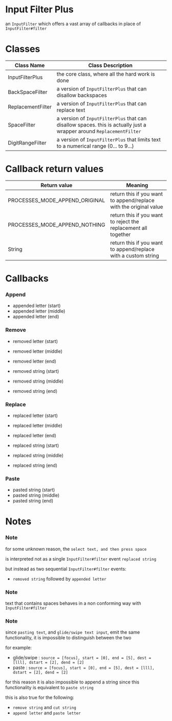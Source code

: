 # Input Filter Plus

an `InputFilter` which offers a vast array of callbacks in place of `InputFilter#filter`

# Classes

Class Name        | Class Description
----------------- | -----------------
InputFilterPlus   | the core class, where all the hard work is done
BackSpaceFilter   | a version of `InputFilterPlus` that can disallow backspaces
ReplacementFilter | a version of `InputFilterPlus` that can replace text
SpaceFilter       | a version of `InputFilterPlus` that can disallow spaces. this is actually just a wrapper around `ReplacementFilter`
DigitRangeFilter  | a version of `InputFilterPlus` that limits text to a numerical range (0... to 9...)

# Callback return values

Return value                   | Meaning
------------------------------ | ------------------------------
PROCESSES_MODE_APPEND_ORIGINAL | return this if you want to append/replace with the original value
PROCESSES_MODE_APPEND_NOTHING  | return this if you want to reject the replacement all together
String                         | return this if you want to append/replace with a custom string

# Callbacks

### Append

* appended letter (start)
* appended letter (middle)
* appended letter (end)

### Remove

* removed letter (start)
* removed letter (middle)
* removed letter (end)

* removed string (start)
* removed string (middle)
* removed string (end)

### Replace

* replaced letter (start)
* replaced letter (middle)
* replaced letter (end)

* replaced string (start)
* replaced string (middle)
* replaced string (end)

### Paste

* pasted string (start)
* pasted string (middle)
* pasted string (end)

# Notes

### Note

for some unknown reason, the `select text, and then press space`

is interpreted not as a single `InputFilter#filter` event `replaced string`

but instead as two sequential `InputFilter#filter` events:

* `removed string` followed by `appended letter`

### Note

text that contains spaces behaves in a non conforming way with `InputFilter#filter`

### Note

since `pasting text`, and `glide/swipe text input`, emit the same functionality,
it is impossible to distinguish between the two

for example:

* glide/swipe  : `source = [focus], start = [0], end = [5], dest = [lll], dstart = [2], dend = [2]`
* paste        : `source = [focus], start = [0], end = [5], dest = [lll], dstart = [2], dend = [2]`

for this reason it is also impossible to append a string since
this functionality is equivalent to `paste string`

this is also true for the following:

* `remove string` and `cut string`
* `append letter` and `paste letter`